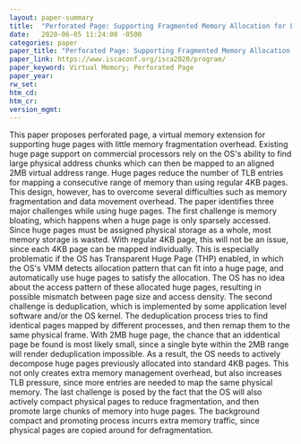 ```yaml
---
layout: paper-summary
title:  "Perforated Page: Supporting Fragmented Memory Allocation for Large Pages"
date:   2020-06-05 11:24:00 -0500
categories: paper
paper_title: "Perforated Page: Supporting Fragmented Memory Allocation for Large Pages"
paper_link: https://www.iscaconf.org/isca2020/program/
paper_keyword: Virtual Memory; Perforated Page
paper_year: 
rw_set:
htm_cd:
htm_cr:
version_mgmt:
---
```


This paper proposes perforated page, a virtual memory extension for supporting huge pages with little memory fragmentation
overhead. Existing huge page support on commercial processors rely on the OS's ability to find large physical address 
chunks which can then be mapped to an aligned 2MB virtual address range. Huge pages reduce the number of TLB entries
for mapping a consecutive range of memory than using regular 4KB pages. This design, however, has to overcome several 
difficulties such as memory fragmentation and data movement overhead. The paper identifies three major challenges 
while using huge pages. The first challenge is memory bloating, which happens when a huge page is only sparsely accessed.
Since huge pages must be assigned physical storage as a whole, most memory storage is wasted. With regular 4KB page,
this will not be an issue, since each 4KB page can be mapped individually. This is especially problematic if the OS
has Transparent Huge Page (THP) enabled, in which the OS's VMM detects allocation pattern that can fit into a huge page,
and automatically use huge pages to satisfy the allocation. The OS has no idea about the access pattern of these allocated
huge pages, resulting in possible mismatch between page size and access density.
The second challenge is deduplication, which is implemented by some application level software and/or the OS kernel.
The deduplication process tries to find identical pages mapped by different processes, and then remap them to the same
physical frame. With 2MB huge page, the chance that an iddentical page be found is most likely small, since a single byte
within the 2MB range will render deduplication impossible. As a result, the OS needs to actively decompose huge pages 
previously allocated into standard 4KB pages. This not only creates extra memory management overhead, but also increases
TLB pressure, since more entries are needed to map the same physical memory. 
The last challenge is posed by the fact that the OS will also actively compact physical pages to reduce fragmentation,
and then promote large chunks of memory into huge pages. The background compact and promoting process incurrs extra 
memory traffic, since physical pages are copied around for defragmentation. 


